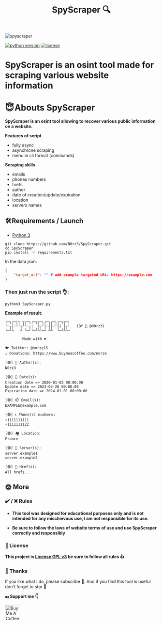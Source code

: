 <h1 align="center" id="title">SpyScraper 🔍</h1><br>

![spyscraper](https://github.com/N0rz3/N0rz3/assets/123885505/722a76a6-716d-48e3-8cfd-a5eaae103a76)

[![python version](https://img.shields.io/badge/Python-3.10%2B-brightgreen)](https://www.python.org/downloads/)
[![license](https://img.shields.io/badge/License-GNU-blue.svg)](https://www.gnu.org/licenses/gpl-3.0.fr.html)


# **SpyScraper is an osint tool made for scraping various website information**


# **😇 Abouts SpyScraper**

**SpyScraper is an osint tool allowing to recover various public information on a website.**

**Features of script**
- fully async
- asynchrone scraping 
- menu in cli format (commands)

**Scraping skills**
- emails
- phones numbers
- hrefs
- author
- date of creation/update/expiration
- location
- servers names



## **🛠️ Requirements / Launch**

- [Python 3](https://www.python.org/downloads/)

```
git clone https://github.com/N0rz3/SpyScraper.git
cd SpyScraper
pip install -r requirements.txt
```

In the data.json:
```json
{
    "target_url": "" # add example targeted URL: https://example.com
}
```

### Then just run the script 👌:

`python3 SpyScraper.py `

**Example of result:**
```
┌─┐┌─┐┬ ┬┌─┐┌─┐┬─┐┌─┐┌─┐┌─┐┬─┐
└─┐├─┘└┬┘└─┐│  ├┬┘├─┤├─┘├┤ ├┬┘   (BY 🦊 @N0rz3)
└─┘┴   ┴ └─┘└─┘┴└─┴ ┴┴  └─┘┴└─

        Made with ❤️

🐦 Twitter: @norze15
☕ Donations: https://www.buymeacoffee.com/norze

[🟢] 👑 Author(s):
N0rz3

[🟢] 📆 Date(s):
Creation date => 2020-01-03 00:00:00
Update date => 2023-03-28 00:00:00
Expiration date => 2024-01-01 00:00:00

[🟢] 📫 Email(s):
EXAMPLE@example.com

[🟢] 📞 Phone(s) numbers:
+1111111111
+1111111122

[🟢] 🏘️ Location:
France

[🟢] 🤖 Server(s):
server.example1
server.example2

[🟢] 👀 Href(s):
All hrefs...
```


## **🌞 More**


### **✔️ / ❌ Rules**

- **This tool was designed for educational purposes only and is not intended for any mischievous use, I am not responsible for its use.**

- **Be sure to follow the laws of website terms of use and use SpyScraper correctly and responsibly**

### **📜 License**

**This project is [License GPL v3](https://www.gnu.org/licenses/gpl-3.0.fr.html) be sure to follow all rules 👍**


### **💖 Thanks**
If you like what i do, please subscribe 💖. And if you find this tool is useful don't forget to star 🌟

**💶 Support me 👇**

<a href="https://www.buymeacoffee.com/norze" target="_blank"><img src="https://cdn.buymeacoffee.com/buttons/v2/default-yellow.png" alt="Buy Me A Coffee" height="50" ></a>

